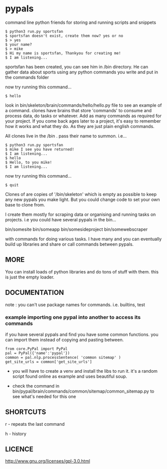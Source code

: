 # pypals

command line python friends for storing and running scripts and snippets

	$ python3 run.py sportsfan
	$ sportsfan doesn't exist, create them now? yes or no
	$ > yes
	$ your name?
	$ > mike
	$ Hi my name is sportsfan, Thankyou for creating me!
	$ I am listening...

sportsfan has been created, you can see him in /bin directory. He can gather data about sports using any python commands you write and put in the commands folder

now try running this command...

	$ hello

look in bin/skeleton/brain/commands/hello/hello.py file to see an example of a command. clones have brains that store 'commands' to consume and process data, do tasks or whatever. Add as many commands as required for your project. If you come back ages later to a project, it's easy to remember how it works and what they do. As they are just plain english commands.

All clones live in the /bin . pass their name to summon. i.e...

	$ python3 run.py sportsfan
	$ mike I see you have returned!
	$ I am listening...
	$ hello
	$ Hello, to you mike!
	$ I am listening...

now try running this command...

	$ quit

Clones of are copies of '/bin/skeleton' which is empty as possible to keep any new pypals you make light. But you could change code to set your own base to clone from.

I create them mostly for scraping data or organising and running tasks on projects. i.e you could have several pypals in the bin...

bin/somesite
bin/someapp
bin/somesideproject
bin/somewebscraper

with commands for doing various tasks. I have many and you can eventually build up libraries and share or call commands between pypals.

## MORE
You can install loads of python libraries and do tons of stuff with them. this is just the empty loader.


## DOCUMENTATION

note : you can't use package names for commands. i.e. builtins, test


### example importing one pypal into another to access its commands
if you have several pypals and find you have some common functions. you can import them instead of copying and pasting between.

    from core.PyPal import PyPal
    pal = PyPal({'name':'pypal'})
    common = pal.nlp.processSentence( 'common sitemap' )
    get_site_urls = common['get_site_urls']

- you will have to create a venv and install the libs to run it. it's a random script found online as example and uses beautiful soup.

- check the command in bin/pypal/brain/commands/common/sitemap/common_sitemap.py to see what's needed for this one


## SHORTCUTS 

r - repeats the last command

h - history


## LICENCE
http://www.gnu.org/licenses/gpl-3.0.html